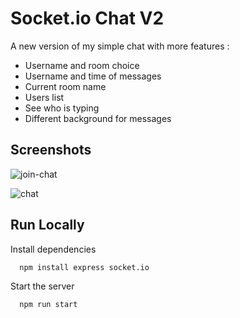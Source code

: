# Socket.io Chat V2

A new version of my simple chat with more features :
- Username and room choice
- Username and time of messages
- Current room name
- Users list
- See who is typing
- Different background for messages

## Screenshots

![join-chat](https://user-images.githubusercontent.com/127782097/231292633-effa1b30-4666-484e-8e57-d44fe56a9dca.PNG)

![chat](https://user-images.githubusercontent.com/127782097/231292842-e987db5c-dccd-4bbb-b9a8-0b2f3aa71cf5.PNG)


## Run Locally

Install dependencies

```bash
  npm install express socket.io
```

Start the server

```bash
  npm run start
```

